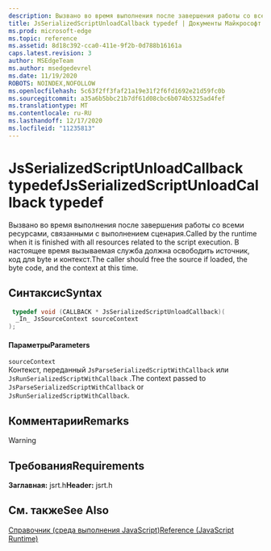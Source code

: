 ```yaml
---
description: Вызвано во время выполнения после завершения работы со всеми ресурсами, связанными с выполнением сценария. В настоящее время вызываемая служба должна освободить источник, код ветвей и контекст.
title: JsSerializedScriptUnloadCallback typedef | Документы Майкрософт
ms.prod: microsoft-edge
ms.topic: reference
ms.assetid: 8d18c392-cca0-411e-9f2b-0d788b16161a
caps.latest.revision: 3
author: MSEdgeTeam
ms.author: msedgedevrel
ms.date: 11/19/2020
ROBOTS: NOINDEX,NOFOLLOW
ms.openlocfilehash: 5c63f2ff3faf21a19e31f2f6fd1692e21d59fc0b
ms.sourcegitcommit: a35a6b5bbc21b7df61d08cbc6b074b5325ad4fef
ms.translationtype: MT
ms.contentlocale: ru-RU
ms.lasthandoff: 12/17/2020
ms.locfileid: "11235813"
---
```

# <span data-ttu-id="edd0c-104">JsSerializedScriptUnloadCallback typedef</span><span class="sxs-lookup"><span data-stu-id="edd0c-104">JsSerializedScriptUnloadCallback typedef</span></span>

<span data-ttu-id="edd0c-105">Вызвано во время выполнения после завершения работы со всеми ресурсами, связанными с выполнением сценария.</span><span class="sxs-lookup"><span data-stu-id="edd0c-105">Called by the runtime when it is finished with all resources related to the script execution.</span></span> <span data-ttu-id="edd0c-106">В настоящее время вызываемая служба должна освободить источник, код для byte и контекст.</span><span class="sxs-lookup"><span data-stu-id="edd0c-106">The caller should free the source if loaded, the byte code, and the context at this time.</span></span>  
  
## <span data-ttu-id="edd0c-107">Синтаксис</span><span class="sxs-lookup"><span data-stu-id="edd0c-107">Syntax</span></span>  
  
```cpp  
 typedef void (CALLBACK * JsSerializedScriptUnloadCallback)(  
  _In_ JsSourceContext sourceContext  
);  
```  
  
#### <span data-ttu-id="edd0c-108">Параметры</span><span class="sxs-lookup"><span data-stu-id="edd0c-108">Parameters</span></span>  
 `sourceContext`  
 <span data-ttu-id="edd0c-109">Контекст, переданный `JsParseSerializedScriptWithCallback` или `JsRunSerializedScriptWithCallback` .</span><span class="sxs-lookup"><span data-stu-id="edd0c-109">The context passed to `JsParseSerializedScriptWithCallback` or `JsRunSerializedScriptWithCallback`.</span></span>  
  
## <span data-ttu-id="edd0c-110">Комментарии</span><span class="sxs-lookup"><span data-stu-id="edd0c-110">Remarks</span></span>  
  
> [!WARNING]
## <span data-ttu-id="edd0c-111">Требования</span><span class="sxs-lookup"><span data-stu-id="edd0c-111">Requirements</span></span>  
 <span data-ttu-id="edd0c-112">**Заглавная:** jsrt.h</span><span class="sxs-lookup"><span data-stu-id="edd0c-112">**Header:** jsrt.h</span></span>  
  
## <span data-ttu-id="edd0c-113">См. также</span><span class="sxs-lookup"><span data-stu-id="edd0c-113">See Also</span></span>  
 [<span data-ttu-id="edd0c-114">Справочник (среда выполнения JavaScript)</span><span class="sxs-lookup"><span data-stu-id="edd0c-114">Reference (JavaScript Runtime)</span></span>](../chakra-hosting/reference-javascript-runtime.md)

